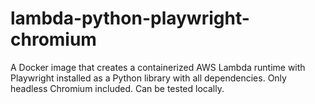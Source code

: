 # lambda-python-playwright-chromium
A Docker image that creates a containerized AWS Lambda runtime with Playwright installed as a Python library with all dependencies. Only headless Chromium included. Can be tested locally. 
